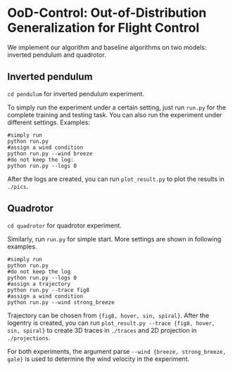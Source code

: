 # OoD-Control: Out-of-Distribution Generalization for Flight Control
We implement our algorithm and baseline algorithms on two models: inverted pendulum and quadrotor.

## Inverted pendulum
`cd pendulum` for inverted pendulum experiment.

To simply run the experiment under a certain setting, just run `run.py` for the complete training and testing task. You can also run the experiment under different settings.
Examples:
```
#simply run
python run.py
#assign a wind condition
python run.py --wind breeze
#do not keep the log:
python run.py --logs 0
```
After the logs are created, you can run `plot_result.py` to plot the results in `./pics`.

## Quadrotor
`cd quadrotor` for quadrotor experiment.

Similarly, run `run.py` for simple start. More settings are shown in following examples.
```
#simply run
python run.py
#do not keep the log
python run.py --logs 0
#assign a trajectory
python run.py --trace fig8
#assign a wind condition
python run.py --wind strong_breeze
```
Trajectory can be chosen from `{fig8, hover, sin, spiral}`.
After the logentry is created, you can run `plot_result.py --trace {fig8, hover, sin, spiral}` to create 3D traces in `./traces` and 2D projection in `./projections`. 

For both experiments, the argument parse `--wind {breeze, strong_breeze, gale}` is used to determine the wind velocity in the experiment.
